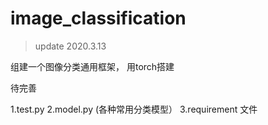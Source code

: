 # image_classification

>update 2020.3.13

组建一个图像分类通用框架， 用torch搭建

待完善

1.test.py
2.model.py (各种常用分类模型）
3.requirement 文件

